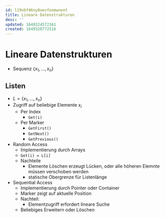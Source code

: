 ```yaml
---
id: l19obf46ny8oevfoomwnent
title: Lineare Datenstrukturen
desc: ''
updated: 1649324572161
created: 1649320772516
---
```


# Lineare Datenstrukturen
- Sequenz $\{x_1,\dotsc,x_n\}$

## Listen
- $L = \{x_1,\dotsc,x_n\}$
- Zugriff auf beliebige Elemente $x_i$
  - Per Index
    - `Get(i)`
  - Per Marker
    - `GetFirst()`
    - `GetNext()`
    - `GetPrevious()`
- Random Access
  - Implementierung durch Arrays
  - `Get(i) = L[i]`
  - Nachteile
    - Elemente Löschen erzeugt Lücken, oder alle höheren Elemnte müssen verschoben werden
    - statische Obergrenze für Listenlänge
- Sequential Access
  - Implementierung durch Pointer oder Container
  - Marker zeigt auf aktuelle Position
  - Nachteil:
    - Elementzugriff erfordert lineare Suche
  - Beliebiges Erweitern oder Löschen

